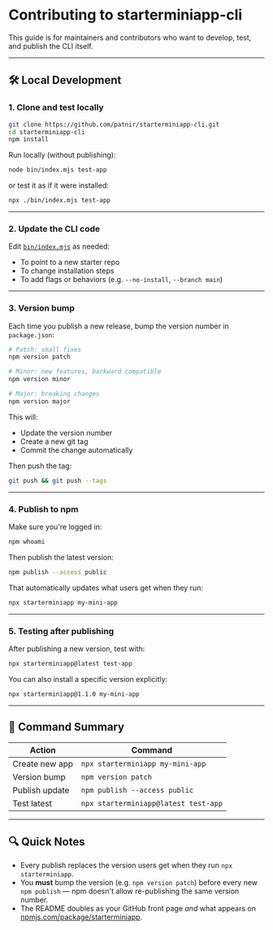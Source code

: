 # Contributing to starterminiapp-cli

This guide is for maintainers and contributors who want to develop, test, and publish the CLI itself.

---

## 🛠️ Local Development

### 1. Clone and test locally

```bash
git clone https://github.com/patnir/starterminiapp-cli.git
cd starterminiapp-cli
npm install
```

Run locally (without publishing):

```bash
node bin/index.mjs test-app
```

or test it as if it were installed:

```bash
npx ./bin/index.mjs test-app
```

---

### 2. Update the CLI code

Edit [`bin/index.mjs`](bin/index.mjs) as needed:

* To point to a new starter repo
* To change installation steps
* To add flags or behaviors (e.g. `--no-install`, `--branch main`)

---

### 3. Version bump

Each time you publish a new release, bump the version number in `package.json`:

```bash
# Patch: small fixes
npm version patch

# Minor: new features, backward compatible
npm version minor

# Major: breaking changes
npm version major
```

This will:

* Update the version number
* Create a new git tag
* Commit the change automatically

Then push the tag:

```bash
git push && git push --tags
```

---

### 4. Publish to npm

Make sure you're logged in:

```bash
npm whoami
```

Then publish the latest version:

```bash
npm publish --access public
```

That automatically updates what users get when they run:

```bash
npx starterminiapp my-mini-app
```

---

### 5. Testing after publishing

After publishing a new version, test with:

```bash
npx starterminiapp@latest test-app
```

You can also install a specific version explicitly:

```bash
npx starterminiapp@1.1.0 my-mini-app
```

---

## 📝 Command Summary

| Action         | Command                              |
| -------------- | ------------------------------------ |
| Create new app | `npx starterminiapp my-mini-app`          |
| Version bump   | `npm version patch`                  |
| Publish update | `npm publish --access public`        |
| Test latest    | `npx starterminiapp@latest test-app` |

---

## 🔍 Quick Notes

- Every publish replaces the version users get when they run `npx starterminiapp`.  
- You **must** bump the version (e.g. `npm version patch`) before every new `npm publish` — npm doesn't allow re-publishing the same version number.
- The README doubles as your GitHub front page *and* what appears on [npmjs.com/package/starterminiapp](https://www.npmjs.com/package/starterminiapp).

